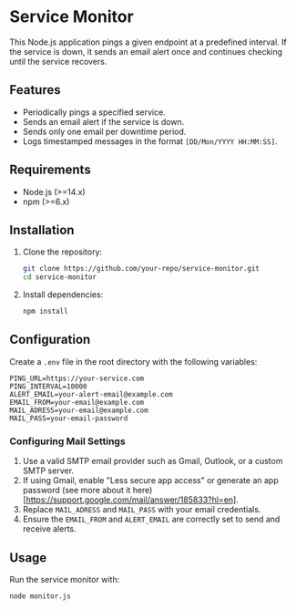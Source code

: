 # Service Monitor

This Node.js application pings a given endpoint at a predefined interval. If the service is down, it sends an email alert once and continues checking until the service recovers.

## Features
- Periodically pings a specified service.
- Sends an email alert if the service is down.
- Sends only one email per downtime period.
- Logs timestamped messages in the format `[DD/Mon/YYYY HH:MM:SS]`.

## Requirements
- Node.js (>=14.x)
- npm (>=6.x)

## Installation
1. Clone the repository:
   ```sh
   git clone https://github.com/your-repo/service-monitor.git
   cd service-monitor
   ```
2. Install dependencies:
   ```sh
   npm install
   ```

## Configuration
Create a `.env` file in the root directory with the following variables:
```env
PING_URL=https://your-service.com
PING_INTERVAL=10000
ALERT_EMAIL=your-alert-email@example.com
EMAIL_FROM=your-email@example.com
MAIL_ADRESS=your-email@example.com
MAIL_PASS=your-email-password
```

### Configuring Mail Settings
1. Use a valid SMTP email provider such as Gmail, Outlook, or a custom SMTP server.
2. If using Gmail, enable "Less secure app access" or generate an app password (see more about it here)[https://support.google.com/mail/answer/185833?hl=en].
3. Replace `MAIL_ADRESS` and `MAIL_PASS` with your email credentials.
4. Ensure the `EMAIL_FROM` and `ALERT_EMAIL` are correctly set to send and receive alerts.

## Usage
Run the service monitor with:
```sh
node monitor.js
```